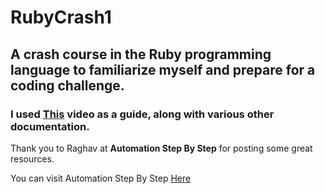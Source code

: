 # RubyCrash1

## A crash course in the Ruby programming language to familiarize myself and prepare for a coding challenge.

### I used [This](https://youtu.be/xyDoP5a_dvo) video as a guide, along with various other documentation.

Thank you to Raghav at **Automation Step By Step** for posting some great resources.

You can visit Automation Step By Step [Here](https://automationstepbystep.com/)
